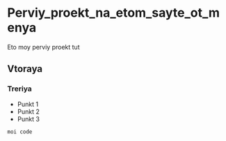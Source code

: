 # Perviy_proekt_na_etom_sayte_ot_menya
Eto moy perviy proekt tut

## Vtoraya
### Treriya

* Punkt 1
* Punkt 2
* Punkt 3

`moi code`
